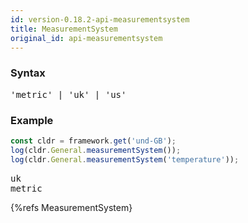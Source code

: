 ```yaml
---
id: version-0.18.2-api-measurementsystem
title: MeasurementSystem
original_id: api-measurementsystem
---
```


### Syntax

<pre class="syntax">
'metric' | 'uk' | 'us'
</pre>

### Example

```typescript
const cldr = framework.get('und-GB');
log(cldr.General.measurementSystem());
log(cldr.General.measurementSystem('temperature'));
```
<pre class="output">
uk
metric
</pre>


{%refs MeasurementSystem}
